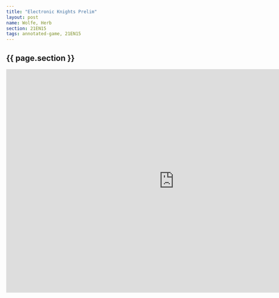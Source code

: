 ```yaml
---
title: "Electronic Knights Prelim"
layout: post
name: Wolfe, Herb
section: 21EN15
tags: annotated-game, 21EN15
---
```


<h2>{{ page.section }}</h2>

<iframe style='border: 0;' width='900px' height='600px' src='https://share.chessbase.com/SharedGames/frame/?p=w9qKEFaVHhZCzRQvaWzcZIO2Y5pRkfvogUIlwKjC1fVQ9aWdkLfXfs1kdfn4MCxG'></iframe>